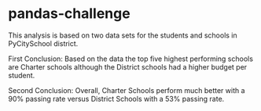 # pandas-challenge
This analysis is based on two data sets for the students and schools in PyCitySchool district.

First Conclusion: Based on the data the top five highest performing schools are Charter schools although the District schools had a higher budget per student.

Second Conclusion: Overall, Charter Schools perform much better with a 90% passing rate versus District Schools with a 53% passing rate.


